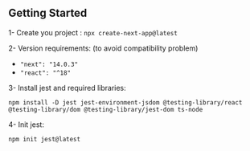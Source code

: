 
## Getting Started

1- Create you project : `npx create-next-app@latest`


2- Version requirements: (to avoid compatibility problem)
   - `"next": "14.0.3"`
   - `"react": "^18"`


3- Install jest and required libraries: 

  `npm install -D jest jest-environment-jsdom @testing-library/react @testing-library/dom @testing-library/jest-dom ts-node`

4- Init jest:

  `npm init jest@latest`